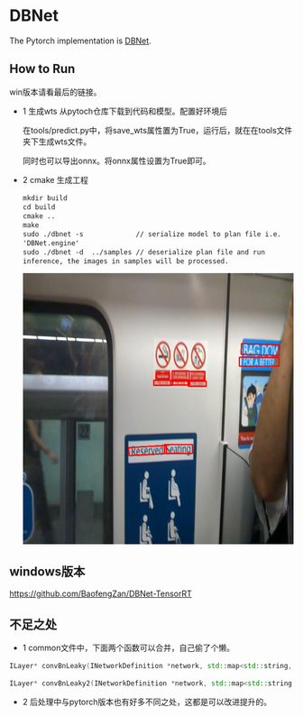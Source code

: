 # DBNet

The Pytorch implementation is [DBNet](https://github.com/BaofengZan/DBNet.pytorch).

## How to Run

win版本请看最后的链接。

* 1 生成wts
  从pytoch仓库下载到代码和模型。配置好环境后

  在tools/predict.py中，将save_wts属性置为True，运行后，就在在tools文件夹下生成wts文件。

  同时也可以导出onnx。将onnx属性设置为True即可。

* 2 cmake 生成工程

  ```
  mkdir build
  cd build
  cmake ..
  make
  sudo ./dbnet -s             // serialize model to plan file i.e. 'DBNet.engine'
  sudo ./dbnet -d  ../samples // deserialize plan file and run inference, the images in samples will be processed.
  ```

  ![image-20200807183412846](imgs/image-20200807183412846.png)

## windows版本

https://github.com/BaofengZan/DBNet-TensorRT

## 不足之处

* 1 common文件中，下面两个函数可以合并，自己偷了个懒。

```c++
ILayer* convBnLeaky(INetworkDefinition *network, std::map<std::string, Weights>& weightMap, ITensor& input, int outch, int ksize, int s, int g, std::string lname, bool bias = true) 
```

```c++
ILayer* convBnLeaky2(INetworkDefinition *network, std::map<std::string, Weights>& weightMap, ITensor& input, int outch, int ksize, int s, int g, std::string lname, bool bias = true)
```

* 2 后处理中与pytorch版本也有好多不同之处，这都是可以改进提升的。